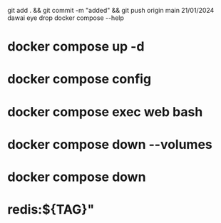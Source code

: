 git add . && git commit -m "added" && git push origin main
21/01/2024 dawai eye drop
docker compose --help

<!-- to create and run a container -->
# docker compose up -d

# docker compose config

# docker compose exec web bash

<!-- docker compose remove container  -->
# docker compose down --volumes
# docker compose down

<!-- env file  -->
# redis:${TAG}"